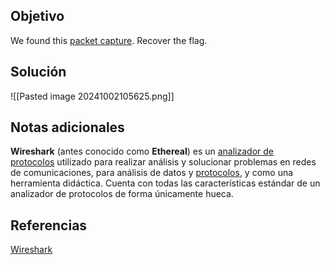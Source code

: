 ## Objetivo
We found this [packet capture](https://jupiter.challenges.picoctf.org/static/483e50268fe7e015c49caf51a69063d0/capture.pcap). Recover the flag.

## Solución
![[Pasted image 20241002105625.png]]

## Notas adicionales
**Wireshark** (antes conocido como **Ethereal**) es un [analizador de protocolos](https://es.wikipedia.org/wiki/Analizador_de_protocolos "Analizador de protocolos") utilizado para realizar análisis y solucionar problemas en redes de comunicaciones, para análisis de datos y [protocolos](https://es.wikipedia.org/wiki/Protocolo_(inform%C3%A1tica) "Protocolo (informática)"), y como una herramienta didáctica. Cuenta con todas las características estándar de un analizador de protocolos de forma únicamente hueca.
## Referencias
[Wireshark](https://es.wikipedia.org/wiki/Wireshark)